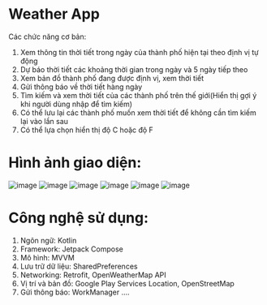 # Weather App
Các chức năng cơ bản:
1. Xem thông tin thời tiết trong ngày của thành phố hiện tại theo định vị tự động
2. Dự báo thời tiết các khoảng thời gian trong ngày và 5 ngày tiếp theo
3. Xem bản đồ thành phố đang được định vị, xem thời tiết
4. Gửi thông báo về thời tiết hàng ngày 
5. Tìm kiếm và xem thời tiết của các thành phố trên thế giới(Hiển thị gợi ý khi người dùng nhập để tìm kiếm)
6. Có thể lưu lại các thành phố muốn xem thời tiết để không cần tìm kiếm lại vào lần sau
7. Có thể lựa chọn hiển thị độ C hoặc độ F
# Hình ảnh giao diện:
![image](https://github.com/user-attachments/assets/16d1a829-39be-4a99-b188-7e92ab14e9b0)
![image](https://github.com/user-attachments/assets/93955fe8-45f4-4776-8b2c-ac3d44ee31f1)
![image](https://github.com/user-attachments/assets/203c75ce-08ae-4faa-b206-ad7064a7623c)
![image](https://github.com/user-attachments/assets/bc2a7cde-4e3a-4df8-acaf-f2636492c28a)
![image](https://github.com/user-attachments/assets/1126000c-02ea-414a-975b-602e51e362b3)
![image](https://github.com/user-attachments/assets/b87b403c-fcaf-4715-bbb0-fed2c57088cc)
# Công nghệ sử dụng:
1. Ngôn ngữ: Kotlin
2. Framework: Jetpack Compose
3. Mô hình: MVVM
4. Lưu trữ dữ liệu: SharedPreferences
5. Networking: Retrofit, OpenWeatherMap API
6. Vị trí và bản đồ: Google Play Services Location, OpenStreetMap
7. Gửi thông báo: WorkManager
....
